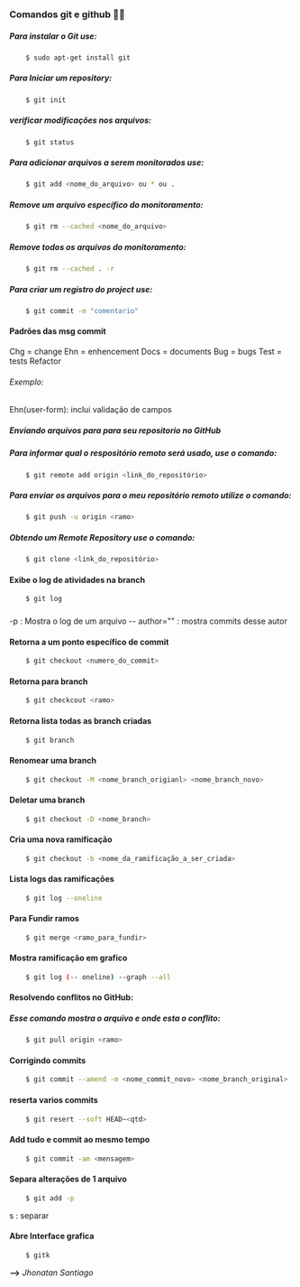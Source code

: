 

### **Comandos git e github** :man_technologist:

##### Para instalar o Git use:
````bash
	$ sudo apt-get install git
````

##### Para Iniciar um repository:
````bash
	$ git init
````

##### verificar modificações nos arquivos:
````bash
	$ git status
````

##### Para adicionar arquivos a serem monitorados use:

````bash
	$ git add <nome_do_arquivo> ou * ou .
````

##### Remove um arquivo específico do monitoramento:
````bash
	$ git rm --cached <nome_do_arquivo>
````

##### Remove todos os arquivos do monitoramento:

````bash
	$ git rm --cached . -r
````

##### Para criar um registro do project use:
````bash
	$ git commit -m "comentario"
````

#### Padrões das msg commit
Chg = change
Ehn = enhencement
Docs = documents
Bug = bugs
Test = tests
Refactor

###### Exemplo:
Ehn(user-form): inclui validação de campos


##### Enviando arquivos para para seu repositorio no GitHub
##### Para informar qual o respositório remoto será usado, use o comando:
````bash
	$ git remote add origin <link_do_repositório>
````

##### Para enviar os arquivos para o meu repositório remoto utilize o comando:
````bash
	$ git push -u origin <ramo>
````

##### Obtendo um Remote Repository use o comando:
````bash
	$ git clone <link_do_repositório>
````

#### Exibe o log de atividades na branch
````bash
	$ git log
````
###
-p : Mostra o log de um arquivo
-- author="" : mostra commits desse autor


#### Retorna a um ponto específico de commit
````bash
	$ git checkout <numero_do_commit>
````

#### Retorna para branch
````bash
	$ git checkcout <ramo>
````

#### Retorna lista todas as branch criadas
````bash
	$ git branch
````

#### Renomear uma branch
````bash
	$ git checkout -M <nome_branch_origianl> <nome_branch_novo>
````

#### Deletar uma branch
````bash
	$ git checkout -D <nome_branch>
````

#### Cria uma nova ramificação
````bash
	$ git checkout -b <nome_da_ramificação_a_ser_criada>
````

#### Lista logs das ramificações
````bash
	$ git log --oneline
````

#### Para Fundir ramos
````bash
	$ git merge <ramo_para_fundir>
````

#### Mostra ramificação em grafico
````bash
	$ git log (-- oneline) --graph --all
````

#### Resolvendo conflitos no GitHub:
##### Esse comando mostra o arquivo e onde esta o conflito:
````bash
	$ git pull origin <ramo>
````

#### Corrigindo commits
````bash
	$ git commit --amend -m <nome_commit_novo> <nome_branch_original>
````

#### reserta varios commits
````bash
	$ git resert --soft HEAD~<qtd>
````

#### Add tudo e commit ao mesmo tempo
````bash
	$ git commit -am <mensagem>
````
#### Separa alterações de 1 arquivo
````bash
	$ git add -p
````
s : separar

#### Abre Interface grafica
````bash
	$ gitk
````

**-->** *Jhonatan Santiago*
